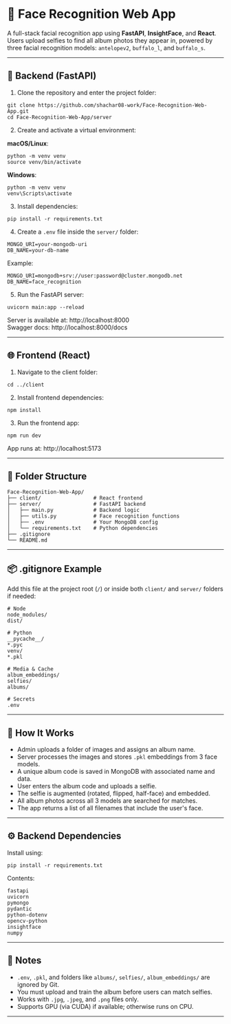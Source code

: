 # 🎯 Face Recognition Web App

A full-stack facial recognition app using **FastAPI**, **InsightFace**, and **React**.  
Users upload selfies to find all album photos they appear in, powered by three facial recognition models: `antelopev2`, `buffalo_l`, and `buffalo_s`.

---

## 🧠 Backend (FastAPI)

1. Clone the repository and enter the project folder:

```
git clone https://github.com/shachar08-work/Face-Recognition-Web-App.git
cd Face-Recognition-Web-App/server
```

2. Create and activate a virtual environment:

**macOS/Linux**:
```
python -m venv venv
source venv/bin/activate
```

**Windows**:
```
python -m venv venv
venv\Scripts\activate
```

3. Install dependencies:

```
pip install -r requirements.txt
```

4. Create a `.env` file inside the `server/` folder:

```
MONGO_URI=your-mongodb-uri
DB_NAME=your-db-name
```

Example:
```
MONGO_URI=mongodb+srv://user:password@cluster.mongodb.net
DB_NAME=face_recognition
```

5. Run the FastAPI server:

```
uvicorn main:app --reload
```

Server is available at: http://localhost:8000  
Swagger docs: http://localhost:8000/docs

---

## 🌐 Frontend (React)

1. Navigate to the client folder:

```
cd ../client
```

2. Install frontend dependencies:

```
npm install
```

3. Run the frontend app:

```
npm run dev
```

App runs at: http://localhost:5173

---

## 📁 Folder Structure

```
Face-Recognition-Web-App/
├── client/                 # React frontend
├── server/                 # FastAPI backend
│   ├── main.py             # Backend logic
│   ├── utils.py            # Face recognition functions
│   ├── .env                # Your MongoDB config
│   └── requirements.txt    # Python dependencies
├── .gitignore
└── README.md
```

---

## 📦 .gitignore Example

Add this file at the project root (`/`) or inside both `client/` and `server/` folders if needed:

```
# Node
node_modules/
dist/

# Python
__pycache__/
*.pyc
venv/
*.pkl

# Media & Cache
album_embeddings/
selfies/
albums/

# Secrets
.env
```

---

## 🧪 How It Works

- Admin uploads a folder of images and assigns an album name.
- Server processes the images and stores `.pkl` embeddings from 3 face models.
- A unique album code is saved in MongoDB with associated name and data.
- User enters the album code and uploads a selfie.
- The selfie is augmented (rotated, flipped, half-face) and embedded.
- All album photos across all 3 models are searched for matches.
- The app returns a list of all filenames that include the user's face.

---

## ⚙️ Backend Dependencies

Install using:

```
pip install -r requirements.txt
```

Contents:

```
fastapi
uvicorn
pymongo
pydantic
python-dotenv
opencv-python
insightface
numpy
```

---

## 📝 Notes

- `.env`, `.pkl`, and folders like `albums/`, `selfies/`, `album_embeddings/` are ignored by Git.
- You must upload and train the album before users can match selfies.
- Works with `.jpg`, `.jpeg`, and `.png` files only.
- Supports GPU (via CUDA) if available; otherwise runs on CPU.

---
